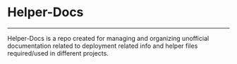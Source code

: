 # Helper-Docs
 ---
Helper-Docs is a repo created for managing and organizing unofficial documentation related to deployment related info and helper files required/used in different projects. 